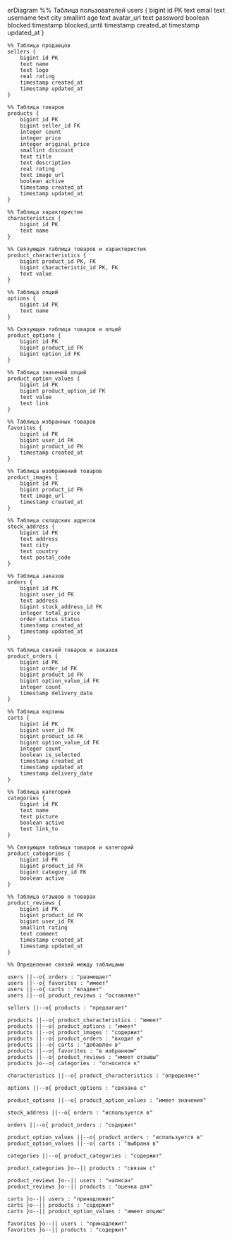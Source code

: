 erDiagram
    %% Таблица пользователей
    users {
        bigint id PK
        text email
        text username
        text city
        smallint age
        text avatar_url
        text password
        boolean blocked
        timestamp blocked_until
        timestamp created_at
        timestamp updated_at
    }

    %% Таблица продавцов
    sellers {
        bigint id PK
        text name
        text logo
        real rating
        timestamp created_at
        timestamp updated_at
    }

    %% Таблица товаров
    products {
        bigint id PK
        bigint seller_id FK
        integer count
        integer price
        integer original_price
        smallint discount
        text title
        text description
        real rating
        text image_url
        boolean active
        timestamp created_at
        timestamp updated_at
    }

    %% Таблица характеристик
    characteristics {
        bigint id PK
        text name
    }

    %% Связующая таблица товаров и характеристик
    product_characteristics {
        bigint product_id PK, FK
        bigint characteristic_id PK, FK
        text value
    }

    %% Таблица опций
    options {
        bigint id PK
        text name
    }

    %% Связующая таблица товаров и опций
    product_options {
        bigint id PK
        bigint product_id FK
        bigint option_id FK
    }

    %% Таблица значений опций
    product_option_values {
        bigint id PK
        bigint product_option_id FK
        text value
        text link
    }

    %% Таблица избранных товаров
    favorites {
        bigint id PK
        bigint user_id FK
        bigint product_id FK
        timestamp created_at
    }

    %% Таблица изображений товаров
    product_images {
        bigint id PK
        bigint product_id FK
        text image_url
        timestamp created_at
    }

    %% Таблица складских адресов
    stock_address {
        bigint id PK
        text address
        text city
        text country
        text postal_code
    }

    %% Таблица заказов
    orders {
        bigint id PK
        bigint user_id FK
        text address
        bigint stock_address_id FK
        integer total_price
        order_status status
        timestamp created_at
        timestamp updated_at
    }

    %% Таблица связей товаров и заказов
    product_orders {
        bigint id PK
        bigint order_id FK
        bigint product_id FK
        bigint option_value_id FK
        integer count
        timestamp delivery_date
    }

    %% Таблица корзины
    carts {
        bigint id PK
        bigint user_id FK
        bigint product_id FK
        bigint option_value_id FK
        integer count
        boolean is_selected
        timestamp created_at
        timestamp updated_at
        timestamp delivery_date
    }

    %% Таблица категорий
    categories {
        bigint id PK
        text name
        text picture
        boolean active
        text link_to
    }

    %% Связующая таблица товаров и категорий
    product_categories {
        bigint id PK
        bigint product_id FK
        bigint category_id FK
        boolean active
    }

    %% Таблица отзывов о товарах
    product_reviews {
        bigint id PK
        bigint product_id FK
        bigint user_id FK
        smallint rating
        text comment
        timestamp created_at
        timestamp updated_at
    }

    %% Определение связей между таблицами

    users ||--o{ orders : "размещает"
    users ||--o{ favorites : "имеет"
    users ||--o{ carts : "владеет"
    users ||--o{ product_reviews : "оставляет"

    sellers ||--o{ products : "предлагает"

    products ||--o{ product_characteristics : "имеет"
    products ||--o{ product_options : "имеет"
    products ||--o{ product_images : "содержит"
    products ||--o{ product_orders : "входит в"
    products ||--o{ carts : "добавлен в"
    products ||--o{ favorites : "в избранном"
    products ||--o{ product_reviews : "имеет отзывы"
    products }o--o{ categories : "относится к"

    characteristics ||--o{ product_characteristics : "определяет"

    options ||--o{ product_options : "связана с"

    product_options ||--o{ product_option_values : "имеет значения"

    stock_address ||--o{ orders : "используется в"

    orders ||--o{ product_orders : "содержит"

    product_option_values ||--o{ product_orders : "используется в"
    product_option_values ||--o{ carts : "выбрана в"

    categories ||--o{ product_categories : "содержит"

    product_categories }o--|| products : "связан с"

    product_reviews }o--|| users : "написан"
    product_reviews }o--|| products : "оценка для"

    carts }o--|| users : "принадлежит"
    carts }o--|| products : "содержит"
    carts }o--|| product_option_values : "имеет опцию"

    favorites }o--|| users : "принадлежит"
    favorites }o--|| products : "содержит"

